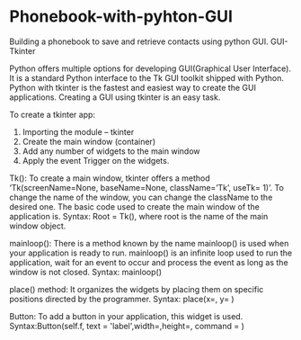 # Phonebook-with-pyhton-GUI
Building a phonebook to save and retrieve contacts using python GUI.
GUI- Tkinter

Python offers multiple options for developing GUI(Graphical User
Interface). It is a standard Python interface to the Tk GUI toolkit shipped
with Python. Python with tkinter is the fastest and easiest way to create
the GUI applications. Creating a GUI using tkinter is an easy task.

To create a tkinter app:
1. Importing the module – tkinter
2. Create the main window (container)
3. Add any number of widgets to the main window
4. Apply the event Trigger on the widgets.

Tk():
To create a main window, tkinter offers a method
‘Tk(screenName=None, baseName=None, className=’Tk’, useTk=
1)’. To change the name of the window, you can change the className
to the desired one. The basic code used to create the main window of
the application is.
Syntax:
Root = Tk(), where root is the name of the main window object.

mainloop():
There is a method known by the name mainloop() is used when your
application is ready to run. mainloop() is an infinite loop used to run the
application, wait for an event to occur and process the event as long as
the window is not closed.
Syntax: mainloop()

place() method:
It organizes the widgets by placing them on specific positions directed by
the programmer.
Syntax:
place(x=, y= )

Button:
To add a button in your application, this widget is used.
Syntax:Button(self.f, text = 'label',width=,height=, command = )
